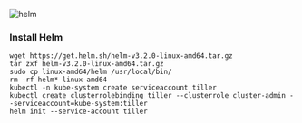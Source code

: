 ![helm](https://user-images.githubusercontent.com/35708820/82477925-8384f980-9aa6-11ea-91ca-9feb0d57b1fd.jpg)

### Install Helm

```
wget https://get.helm.sh/helm-v3.2.0-linux-amd64.tar.gz
tar zxf helm-v3.2.0-linux-amd64.tar.gz
sudo cp linux-amd64/helm /usr/local/bin/
rm -rf helm* linux-amd64
kubectl -n kube-system create serviceaccount tiller
kubectl create clusterrolebinding tiller --clusterrole cluster-admin --serviceaccount=kube-system:tiller
helm init --service-account tiller
```
